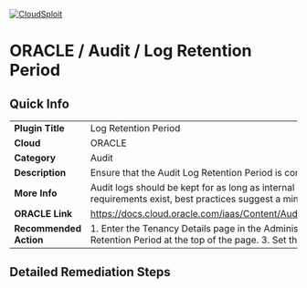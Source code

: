 [![CloudSploit](https://cloudsploit.com/img/logo-new-big-text-100.png "CloudSploit")](https://cloudsploit.com)

# ORACLE / Audit / Log Retention Period

## Quick Info

| | |
|-|-|
| **Plugin Title** | Log Retention Period |
| **Cloud** | ORACLE |
| **Category** | Audit |
| **Description** | Ensure that the Audit Log Retention Period is configured correctly. |
| **More Info** | Audit logs should be kept for as long as internal compliance requires. If no requirements exist, best practices suggest a minimum of 365 days. |
| **ORACLE Link** | https://docs.cloud.oracle.com/iaas/Content/Audit/Tasks/settingretentionperiod.htm |
| **Recommended Action** | 1. Enter the Tenancy Details page in the Administration blade. 2. Select Edit Audit Retention Period at the top of the page. 3. Set the Audit Retention Period in days. |

## Detailed Remediation Steps

